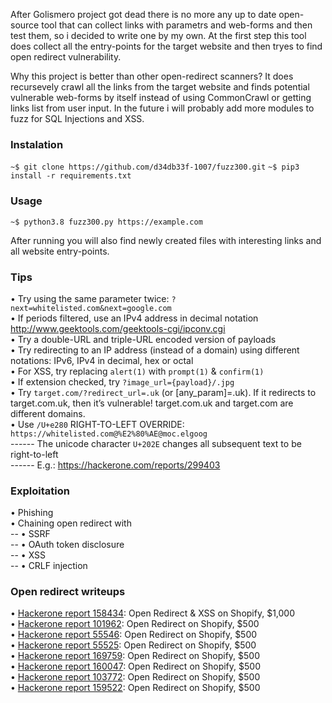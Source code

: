 
After Golismero project got dead there is no more any up to date open-source tool that can collect links with parametrs and web-forms and then test them, so i decided to write one by my own. At the first step this tool does collect all the entry-points for the target website and then tryes to find open redirect vulnerability.  

Why this project is better than other open-redirect scanners? It does recursevely crawl all the links from the target website and finds potential vulnerable web-forms by itself instead of using CommonCrawl or getting links list from user input. In the future i will probably add more modules to fuzz for SQL Injections and XSS.

### Instalation

`~$ git clone https://github.com/d34db33f-1007/fuzz300.git`
`~$ pip3 install -r requirements.txt`

### Usage

`~$ python3.8 fuzz300.py https://example.com` 

After running you will also find newly created files with interesting links and all website entry-points.

### Tips

• Try using the same parameter twice: `?next=whitelisted.com&next=google.com`  
• If periods filtered, use an IPv4 address in decimal notation http://www.geektools.com/geektools-cgi/ipconv.cgi  
• Try a double-URL and triple-URL encoded version of payloads  
• Try redirecting to an IP address (instead of a domain) using different notations: IPv6, IPv4 in decimal, hex or octal  
• For XSS, try replacing `alert(1)` with `prompt(1)` & `confirm(1)`  
• If extension checked, try `?image_url={payload}/.jpg`  
• Try `target.com/?redirect_url=.uk` (or [any_param]=.uk). If it redirects to target.com.uk, then it’s vulnerable! target.com.uk and target.com are different domains.  
• Use `/U+e280` RIGHT-TO-LEFT OVERRIDE: `https://whitelisted.com@%E2%80%AE@moc.elgoog`  
------ The unicode character `U+202E` changes all subsequent text to be right-to-left  
------ E.g.: https://hackerone.com/reports/299403  

### Exploitation

• Phishing  
• Chaining open redirect with  
-- • SSRF  
-- • OAuth token disclosure  
-- • XSS  
-- • CRLF injection  


### Open redirect writeups

• [Hackerone report 158434](https://hackerone.com/reports/158434): Open Redirect & XSS on Shopify, $1,000  
• [Hackerone report 101962](https://hackerone.com/reports/101962): Open Redirect on Shopify, $500  
• [Hackerone report 55546](https://hackerone.com/reports/55546): Open Redirect on Shopify, $500  
• [Hackerone report 55525](https://hackerone.com/reports/55525): Open Redirect on Shopify, $500  
• [Hackerone report 169759](https://hackerone.com/reports/169759): Open Redirect on Shopify, $500  
• [Hackerone report 160047](https://hackerone.com/reports/160047): Open Redirect on Shopify, $500  
• [Hackerone report 103772](https://hackerone.com/reports/103772): Open Redirect on Shopify, $500  
• [Hackerone report 159522](https://hackerone.com/reports/159522): Open Redirect on Shopify, $500  
